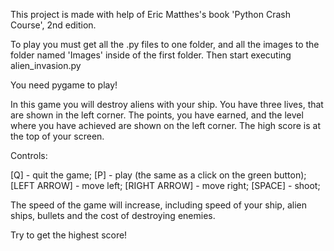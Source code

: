 This project is made with help of Eric Matthes's book 'Python Crash Course', 2nd edition.

To play you must get all the .py files to one folder, and all the images to the folder named 'Images' inside of the first folder. Then start
executing alien_invasion.py

You need pygame to play!

In this game you will destroy aliens with your ship. You have three lives, that are shown in the left corner. The points, you have earned,
and the level where you have achieved are shown on the left corner. The high score is at the top of your screen.

Controls:

[Q] - quit the game;
[P] - play (the same as a click on the green button);
[LEFT ARROW] - move left;
[RIGHT ARROW] - move right;
[SPACE] - shoot;

The speed of the game will increase, including speed of your ship, alien ships, bullets and the cost of destroying enemies.

Try to get the highest score!
